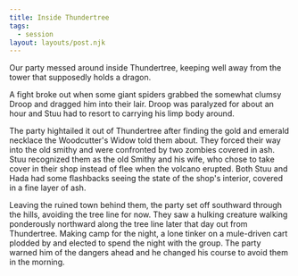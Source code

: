 ```yaml
---
title: Inside Thundertree
tags:
  - session
layout: layouts/post.njk
---
```


Our party messed around inside Thundertree, keeping well away from the tower that supposedly holds a dragon.

A fight broke out when some giant spiders grabbed the somewhat clumsy Droop and dragged him into their lair. Droop was paralyzed for about an hour and Stuu had to resort to carrying his limp body around.

The party hightailed it out of Thundertree after finding the gold and emerald necklace the Woodcutter's Widow told them about. They forced their way into the old smithy and were confronted by two zombies covered in ash. Stuu recognized them as the old Smithy and his wife, who chose to take cover in their shop instead of flee when the volcano erupted. Both Stuu and Hada had some flashbacks seeing the state of the shop's interior, covered in a fine layer of ash.

Leaving the ruined town behind them, the party set off southward through the hills, avoiding the tree line for now. They saw a hulking creature walking ponderously northward along the tree line later that day out from Thundertree. Making camp for the night, a lone tinker on a mule-driven cart plodded by and elected to spend the night with the group. The party warned him of the dangers ahead and he changed his course to avoid them in the morning.
